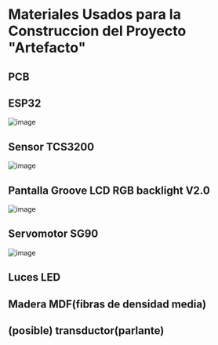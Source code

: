 # Materiales Usados para la Construccion del Proyecto "Artefacto"

## PCB

## ESP32

![image](https://github.com/LeoInDaHause/Basurainador/assets/145580263/8d771cdc-9d76-4ed5-8475-d609863049bc)

## Sensor TCS3200

![image](https://github.com/LeoInDaHause/Basurainador/assets/145580263/444c2f8c-91b3-449d-b46f-fc273f745a63)


## Pantalla Groove LCD RGB backlight V2.0

![image](https://github.com/LeoInDaHause/Basurainador/assets/145580263/720cca95-2cba-493c-bb11-2f0265876d77)

## Servomotor SG90

![image](https://github.com/LeoInDaHause/Basurainador/assets/145580263/523d9ae6-f596-4f0a-bad9-3e9a11fe44bc)

## Luces LED

## Madera MDF(fibras de densidad media)

## (posible) transductor(parlante)

